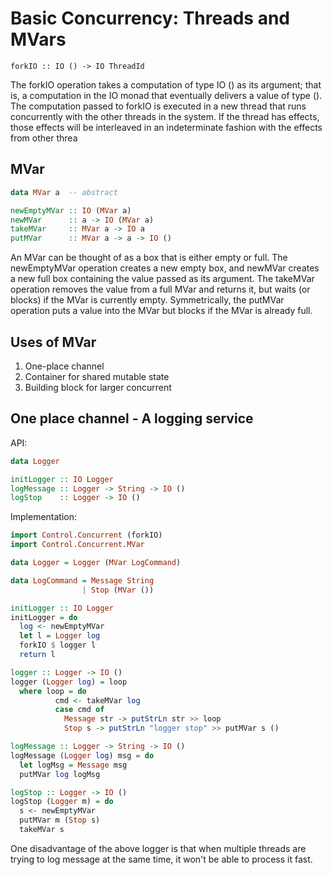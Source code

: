 # Basic Concurrency: Threads and MVars

```
forkIO :: IO () -> IO ThreadId
```

The forkIO operation takes a computation of type IO () as its
argument; that is, a computation in the IO monad that eventually
delivers a value of type (). The computation passed to forkIO is
executed in a new thread that runs concurrently with the other threads
in the system. If the thread has effects, those effects will be
interleaved in an indeterminate fashion with the effects from other
threa

## MVar

``` haskell
data MVar a  -- abstract

newEmptyMVar :: IO (MVar a)
newMVar      :: a -> IO (MVar a)
takeMVar     :: MVar a -> IO a
putMVar      :: MVar a -> a -> IO ()
```

An MVar can be thought of as a box that is either empty or full. The
newEmptyMVar operation creates a new empty box, and newMVar creates a
new full box containing the value passed as its argument. The takeMVar
operation removes the value from a full MVar and returns it, but waits
(or blocks) if the MVar is currently empty. Symmetrically, the putMVar
operation puts a value into the MVar but blocks if the MVar is already
full.

## Uses of MVar

1. One-place channel
2. Container for shared mutable state
3. Building block for larger concurrent 

## One place channel - A logging service

API:

``` haskell
data Logger

initLogger :: IO Logger
logMessage :: Logger -> String -> IO ()
logStop    :: Logger -> IO ()
```

Implementation:

``` haskell
import Control.Concurrent (forkIO)
import Control.Concurrent.MVar

data Logger = Logger (MVar LogCommand)

data LogCommand = Message String
                | Stop (MVar ())

initLogger :: IO Logger
initLogger = do
  log <- newEmptyMVar
  let l = Logger log
  forkIO $ logger l
  return l

logger :: Logger -> IO ()
logger (Logger log) = loop
  where loop = do
          cmd <- takeMVar log
          case cmd of
            Message str -> putStrLn str >> loop
            Stop s -> putStrLn "logger stop" >> putMVar s () 

logMessage :: Logger -> String -> IO ()  
logMessage (Logger log) msg = do
  let logMsg = Message msg
  putMVar log logMsg

logStop :: Logger -> IO ()
logStop (Logger m) = do
  s <- newEmptyMVar
  putMVar m (Stop s)
  takeMVar s
```

One disadvantage of the above logger is that when multiple threads are
trying to log message at the same time, it won't be able to process it
fast.
